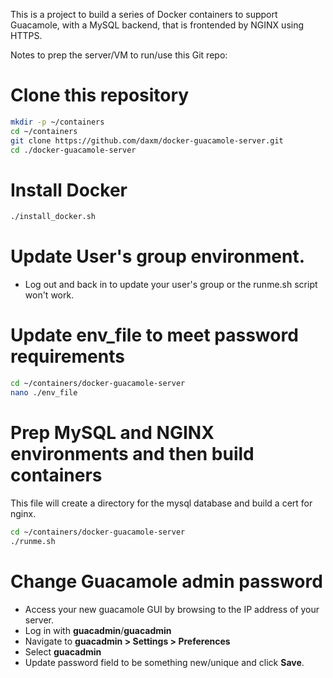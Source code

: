 This is a project to build a series of Docker containers to support Guacamole, with a MySQL backend, that is frontended by NGINX using HTTPS.

Notes to prep the server/VM to run/use this Git repo:
# Clone this repository
```bash
mkdir -p ~/containers
cd ~/containers
git clone https://github.com/daxm/docker-guacamole-server.git
cd ./docker-guacamole-server
```

# Install Docker
```bash
./install_docker.sh
```
# Update User's group environment.
* Log out and back in to update your user's group or the runme.sh script won't work.

# Update env_file to meet password requirements
```bash
cd ~/containers/docker-guacamole-server
nano ./env_file
```

# Prep MySQL and NGINX environments and then build containers
This file will create a directory for the mysql database and build a cert for nginx.
```bash
cd ~/containers/docker-guacamole-server
./runme.sh
```

# Change Guacamole admin password
- Access your new guacamole GUI by browsing to the IP address of your server.
- Log in with **guacadmin**/**guacadmin**
- Navigate to **guacadmin > Settings > Preferences**
- Select **guacadmin**
- Update password field to be something new/unique and click **Save**.

